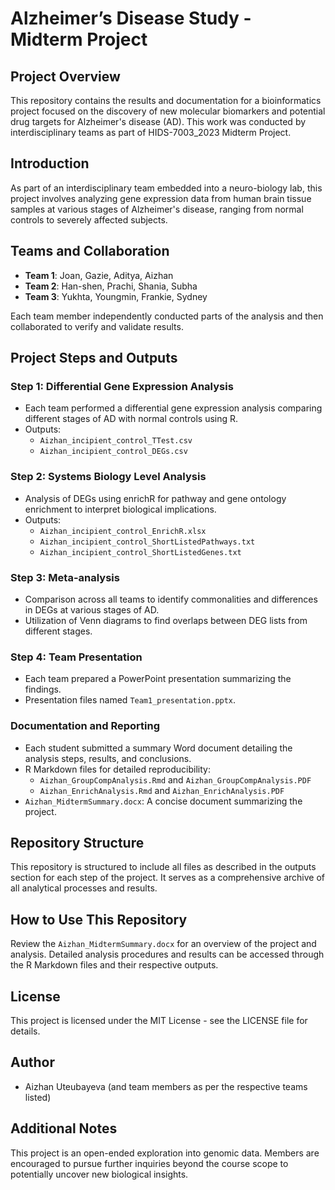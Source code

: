 # Alzheimer’s Disease Study - Midterm Project

## Project Overview
This repository contains the results and documentation for a bioinformatics project focused on the discovery of new molecular biomarkers and potential drug targets for Alzheimer's disease (AD). This work was conducted by interdisciplinary teams as part of HIDS-7003_2023 Midterm Project.

## Introduction
As part of an interdisciplinary team embedded into a neuro-biology lab, this project involves analyzing gene expression data from human brain tissue samples at various stages of Alzheimer's disease, ranging from normal controls to severely affected subjects.

## Teams and Collaboration
- **Team 1**: Joan, Gazie, Aditya, Aizhan
- **Team 2**: Han-shen, Prachi, Shania, Subha
- **Team 3**: Yukhta, Youngmin, Frankie, Sydney

Each team member independently conducted parts of the analysis and then collaborated to verify and validate results.

## Project Steps and Outputs
### Step 1: Differential Gene Expression Analysis
- Each team performed a differential gene expression analysis comparing different stages of AD with normal controls using R.
- Outputs:
  - `Aizhan_incipient_control_TTest.csv`
  - `Aizhan_incipient_control_DEGs.csv`

### Step 2: Systems Biology Level Analysis
- Analysis of DEGs using enrichR for pathway and gene ontology enrichment to interpret biological implications.
- Outputs:
  - `Aizhan_incipient_control_EnrichR.xlsx`
  - `Aizhan_incipient_control_ShortListedPathways.txt`
  - `Aizhan_incipient_control_ShortListedGenes.txt`

### Step 3: Meta-analysis
- Comparison across all teams to identify commonalities and differences in DEGs at various stages of AD.
- Utilization of Venn diagrams to find overlaps between DEG lists from different stages.

### Step 4: Team Presentation
- Each team prepared a PowerPoint presentation summarizing the findings.
- Presentation files named `Team1_presentation.pptx`.

### Documentation and Reporting
- Each student submitted a summary Word document detailing the analysis steps, results, and conclusions.
- R Markdown files for detailed reproducibility:
  - `Aizhan_GroupCompAnalysis.Rmd` and `Aizhan_GroupCompAnalysis.PDF`
  - `Aizhan_EnrichAnalysis.Rmd` and `Aizhan_EnrichAnalysis.PDF`
- `Aizhan_MidtermSummary.docx`: A concise document summarizing the project.

## Repository Structure
This repository is structured to include all files as described in the outputs section for each step of the project. It serves as a comprehensive archive of all analytical processes and results.

## How to Use This Repository
Review the `Aizhan_MidtermSummary.docx` for an overview of the project and analysis. Detailed analysis procedures and results can be accessed through the R Markdown files and their respective outputs.

## License
This project is licensed under the MIT License - see the LICENSE file for details.

## Author
- Aizhan Uteubayeva (and team members as per the respective teams listed)

## Additional Notes
This project is an open-ended exploration into genomic data. Members are encouraged to pursue further inquiries beyond the course scope to potentially uncover new biological insights.
